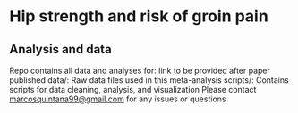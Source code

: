 # Hip strength and risk of groin pain
## Analysis and data
Repo contains all data and analyses for: link to be provided after paper published
data/: Raw data files used in this meta-analysis
scripts/: Contains scripts for data cleaning, analysis, and visualization
Please contact marcosquintana99@gmail.com for any issues or questions
